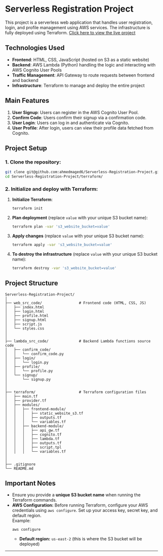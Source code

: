 # Serverless Registration Project

This project is a serverless web application that handles user registration, login, and profile management using AWS services. The infrastructure is fully deployed using Terraform.
[Click here to view the live project](http://serverless-register-demo.s3-website.us-east-2.amazonaws.com/)  

## Technologies Used
- **Frontend**: HTML, CSS, JavaScript (hosted on S3 as a static website)
- **Backend**: AWS Lambda (Python) handling the logic and interacting with AWS Cognito User Pools
- **Traffic Management**: API Gateway to route requests between frontend and backend
- **Infrastructure**: Terraform to manage and deploy the entire project

## Main Features
1. **User Signup**: Users can register in the AWS Cognito User Pool.
2. **Confirm Code**: Users confirm their signup via a confirmation code.
3. **User Login**: Users can log in and authenticate via Cognito.
4. **User Profile**: After login, users can view their profile data fetched from Cognito.

## Project Setup

### 1. Clone the repository:
```bash
git clone git@github.com:ahmedmaged6/Serverless-Registration-Project.git
cd Serverless-Registration-Project/terraform/
```

### 2. Initialize and deploy with Terraform:
1. **Initialize Terraform**:
    ```bash
    terraform init
    ```
2. **Plan deployment** (replace `value` with your unique S3 bucket name):
    ```bash
    terraform plan -var 's3_website_bucket=value'
    ```
3. **Apply changes** (replace `value` with your unique S3 bucket name):
    ```bash
    terraform apply -var 's3_website_bucket=value'
    ```
4. **To destroy the infrastructure** (replace `value` with your unique S3 bucket name):
    ```bash
    terraform destroy -var 's3_website_bucket=value'
    ```

## Project Structure
```
Serverless-Registration-Project/
│
├── web_src_code/                 # Frontend code (HTML, CSS, JS)
│   ├── index.html
│   ├── login.html
│   ├── profile.html
│   ├── signup.html
│   ├── script.js
│   └── styles.css
│
│
├── lambda_src_code/              # Backend Lambda functions source code 
│   ├── confirm_code/
│   │   └── confirm_code.py
│   ├── login/
│   │   └── login.py
│   ├── profile/
│   │   └── profile.py
│   └── signup/
│       └── signup.py
│       
│
├── terraform/                    # Terraform configuration files
│   ├── main.tf
│   ├── provider.tf
│   ├── modules/
│   │   ├── frontend-module/
│   │   │   ├── static_website_s3.tf
│   │   │   ├── outputs.tf
│   │   │   └── variables.tf
│   │   ├── backend-module/
│   │   │   ├── api_gw.tf
│   │   │   ├── cognito.tf
│   │   │   ├── lambda.tf
│   │   │   ├── outputs.tf
│   │   │   ├── script.tpl
│   │   │   └── variables.tf
│
│
├── .gitignore
└── README.md

```

## Important Notes
- Ensure you provide a **unique S3 bucket name** when running the Terraform commands.
- **AWS Configuration:** Before running Terraform, configure your AWS credentials using `aws configure`. Set up your access key, secret key, and default region.  
  Example:
  ```bash
  aws configure
  ```
  - **Default region:** `us-east-2` (this is where the S3 bucket will be deployed)
    
---



